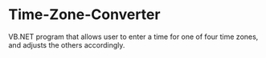 # Time-Zone-Converter
VB.NET program that allows user to enter a time for one of four time zones, and adjusts the others accordingly.
